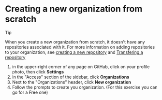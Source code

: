 # Creating a new organization from scratch

>[!TIP]
>When you create a new organization from scratch, it doesn't have any repositories associated with it.
>For more information on adding repositories to your organization, see [creating a new repository](https://docs.github.com/en/repositories/creating-and-managing-repositories/creating-a-new-repository) and
>[Transfering a repository](https://docs.github.com/en/repositories/creating-and-managing-repositories/transferring-a-repository)
>
1. in the upper-right corner of any page on GitHub, click on your profile photo, then click **Settings**
2. In the "Access" section of the sidebar, click **Organizations**
3. Next to the "Organizations" header, click **New organization**
4. Follow the prompts to create you organization. (For this exercise you can go for a Free one)
